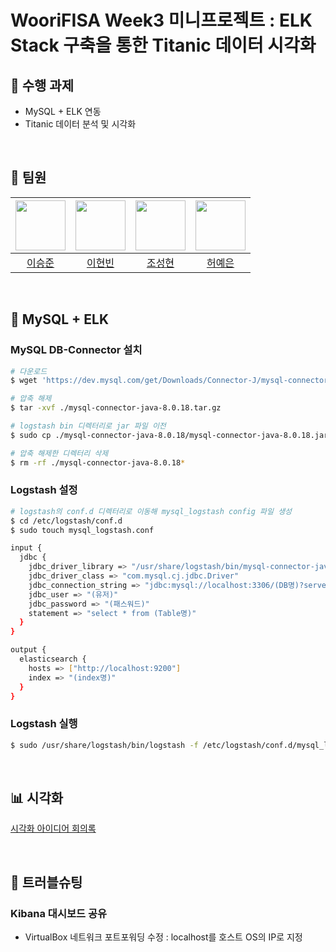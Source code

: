 # WooriFISA Week3 미니프로젝트 : ELK Stack 구축을 통한 Titanic 데이터 시각화
## :notebook: 수행 과제
- MySQL + ELK 연동
- Titanic 데이터 분석 및 시각화

<br/>

## :raising_hand: 팀원
|<img src="https://github.com/leesj000603.png" width="80">|<img src="https://github.com/been980804.png" width="80">|<img src="https://github.com/cshharry.png" width="80">|<img src="https://github.com/yyyeun.png" width="80">|
|:---:|:---:|:---:|:---:|
|[이승준](https://github.com/leesj000603)|[이현빈](https://github.com/been980804)|[조성현](https://github.com/cshharry)|[허예은](https://github.com/yyyeun)|

<br/>

## :floppy_disk: MySQL + ELK
### MySQL DB-Connector 설치
```bash
# 다운로드
$ wget 'https://dev.mysql.com/get/Downloads/Connector-J/mysql-connector-java-8.0.18.tar.gz'

# 압축 해제
$ tar -xvf ./mysql-connector-java-8.0.18.tar.gz

# logstash bin 디렉터리로 jar 파일 이전
$ sudo cp ./mysql-connector-java-8.0.18/mysql-connector-java-8.0.18.jar /usr/share/logstash/bin

# 압축 해제한 디렉터리 삭제
$ rm -rf ./mysql-connector-java-8.0.18*
```

### Logstash 설정
```bash
# logstash의 conf.d 디렉터리로 이동해 mysql_logstash config 파일 생성
$ cd /etc/logstash/conf.d
$ sudo touch mysql_logstash.conf
```

```bash
input {
  jdbc {
    jdbc_driver_library => "/usr/share/logstash/bin/mysql-connector-java-8.0.18.jar"
    jdbc_driver_class => "com.mysql.cj.jdbc.Driver"
    jdbc_connection_string => "jdbc:mysql://localhost:3306/(DB명)?serverTimezone=Asia/Seoul"
    jdbc_user => "(유저)"
    jdbc_password => "(패스워드)"
    statement => "select * from (Table명)"
  }
}

output {
  elasticsearch {
    hosts => ["http://localhost:9200"]
    index => "(index명)"
  }
}
```

### Logstash 실행
```bash
$ sudo /usr/share/logstash/bin/logstash -f /etc/logstash/conf.d/mysql_logstash.conf
```

<br/>

## :bar_chart: 시각화

[시각화 아이디어 회의록](https://flower-polyanthus-3b1.notion.site/2024-07-25-be9bf47d5ae64f7885795db54d581d04?pvs=4)

<br/>

## :hammer: 트러블슈팅
### Kibana 대시보드 공유
- VirtualBox 네트워크 포트포워딩 수정 : localhost를 호스트 OS의 IP로 지정
